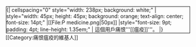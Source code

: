 <div style="float: left; border: solid black 1px; margin: 1px;">
{| cellspacing="0" style="width: 238px; background: white;"
| style="width: 45px; height: 45px; background: orange; text-align: center; font-size: 14pt;" |[[File:P medicine.png|50px]]
|style="font-size: 9pt; padding: 4pt; line-height: 1.35em;" | 這個用戶痛恨'''[[瘟疫]]'''。
|}
</div>
[[Category:痛恨瘟疫的維基人]]